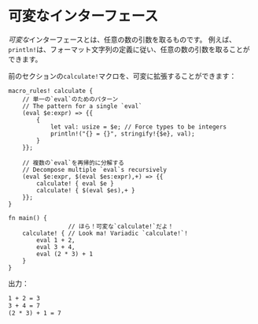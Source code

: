 <!--
# Variadic Interfaces
-->
# 可変なインターフェース

<!--
A _variadic_ interface takes an arbitrary number of arguments. For example,
`println!` can take an arbitrary number of arguments, as determined by the
format string.
-->
*可変な*インターフェースとは、任意の数の引数を取るものです。
例えば、`println!`は、フォーマット文字列の定義に従い、任意の数の引数を取ることができます。

<!--
We can extend our `calculate!` macro from the previous section to be variadic:
-->
前のセクションの`calculate!`マクロを、可変に拡張することができます：

```rust,editable
macro_rules! calculate {
    // 単一の`eval`のためのパターン
    // The pattern for a single `eval`
    (eval $e:expr) => {{
        {
            let val: usize = $e; // Force types to be integers
            println!("{} = {}", stringify!{$e}, val);
        }
    }};

    // 複数の`eval`を再帰的に分解する
    // Decompose multiple `eval`s recursively
    (eval $e:expr, $(eval $es:expr),+) => {{
        calculate! { eval $e }
        calculate! { $(eval $es),+ }
    }};
}

fn main() {
                 // ほら！可変な`calculate!`だよ！
    calculate! { // Look ma! Variadic `calculate!`!
        eval 1 + 2,
        eval 3 + 4,
        eval (2 * 3) + 1
    }
}
```

<!--
Output:
-->
出力：

```txt
1 + 2 = 3
3 + 4 = 7
(2 * 3) + 1 = 7
```

